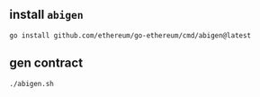 ## install `abigen`

```shell
go install github.com/ethereum/go-ethereum/cmd/abigen@latest
```

## gen contract
```
./abigen.sh
```